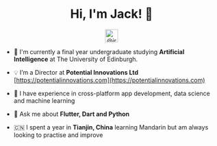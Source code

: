 <h1 align="center">Hi, I'm Jack! 👋</h1>

<p align="center">
<a href="https://linkedin.com/in/irvinejack" target="blank"><img align="center" src="https://cdn.jsdelivr.net/npm/simple-icons@3.0.1/icons/linkedin.svg" alt="@irvinejack" height="30" width="30" /></a>
</p>

- 📖 I'm currently a final year undergraduate studying **Artificial Intelligence** at The University of Edinburgh.

- 💡 I’m a Director at **Potential Innovations Ltd** [https://potentialinnovations.com](https://potentialinnovations.com)

- 📱 I have experience in cross-platform app development, data science and machine learning

- 💬 Ask me about **Flutter, Dart and Python**

- 🇨🇳 I spent a year in **Tianjin, China** learning Mandarin but am always looking to practise and improve

